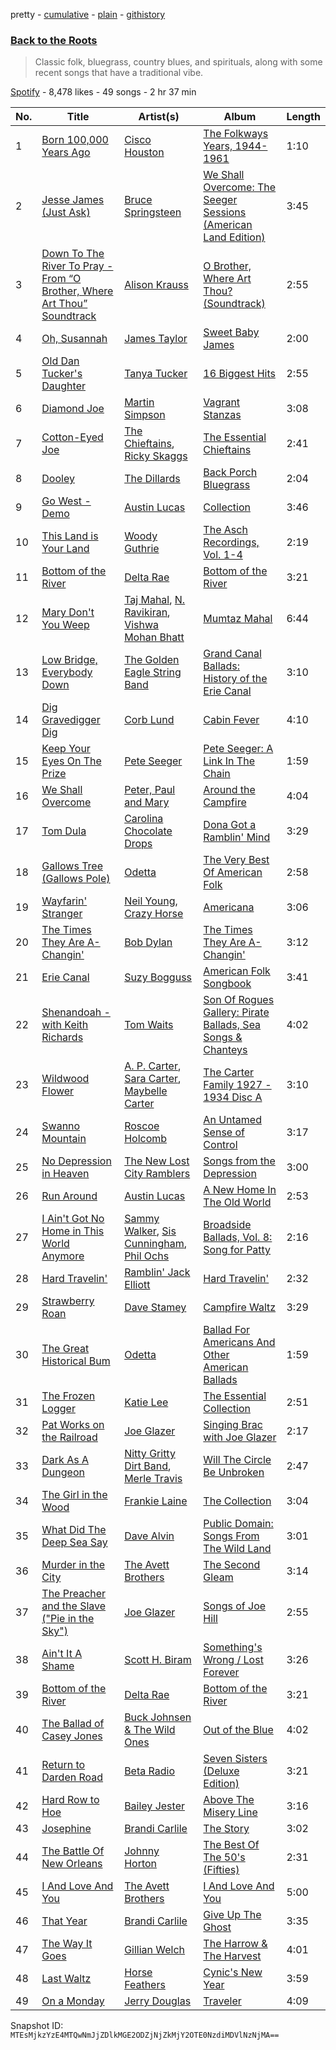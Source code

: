 pretty - [cumulative](/playlists/cumulative/1S4JPQeJxtsN37X8as5EPk.md) - [plain](/playlists/plain/1S4JPQeJxtsN37X8as5EPk) - [githistory](https://github.githistory.xyz/mackorone/spotify-playlist-archive/blob/main/playlists/plain/1S4JPQeJxtsN37X8as5EPk)

### [Back to the Roots](https://open.spotify.com/playlist/1S4JPQeJxtsN37X8as5EPk)

> Classic folk, bluegrass, country blues, and spirituals, along with some recent songs that have a traditional vibe.

[Spotify](https://open.spotify.com/user/spotify) - 8,478 likes - 49 songs - 2 hr 37 min

| No. | Title | Artist(s) | Album | Length |
|---|---|---|---|---|
| 1 | [Born 100,000 Years Ago](https://open.spotify.com/track/6VXUv7wHlVfoJq1Rr8K83d) | [Cisco Houston](https://open.spotify.com/artist/1N5hj4BNumkXa8D3fyfMYE) | [The Folkways Years, 1944\-1961](https://open.spotify.com/album/3xqEhSh6qA2Uj0dM3XFm9j) | 1:10 |
| 2 | [Jesse James \(Just Ask\)](https://open.spotify.com/track/1AHJ9o9ANGVX80oESbiViR) | [Bruce Springsteen](https://open.spotify.com/artist/3eqjTLE0HfPfh78zjh6TqT) | [We Shall Overcome: The Seeger Sessions \(American Land Edition\)](https://open.spotify.com/album/2O3avtEIE8xX9F0zcIjIZI) | 3:45 |
| 3 | [Down To The River To Pray \- From “O Brother, Where Art Thou” Soundtrack](https://open.spotify.com/track/2HaYuNASv99g5B3NRi5HNf) | [Alison Krauss](https://open.spotify.com/artist/5J6L7N6B4nI1M5cwa29mQG) | [O Brother, Where Art Thou? \(Soundtrack\)](https://open.spotify.com/album/5WaLOxV9bgTYyCQ8v8vdnU) | 2:55 |
| 4 | [Oh, Susannah](https://open.spotify.com/track/7BiS5iuDWLOeAl9gxQ9gJ3) | [James Taylor](https://open.spotify.com/artist/0vn7UBvSQECKJm2817Yf1P) | [Sweet Baby James](https://open.spotify.com/album/2NEQ5Q4sBbUHVVx3Wf8TEZ) | 2:00 |
| 5 | [Old Dan Tucker's Daughter](https://open.spotify.com/track/3Vs2tKLoggqQkBJjxpwjnp) | [Tanya Tucker](https://open.spotify.com/artist/7dmeVSH4lJqxXU7C87dKIB) | [16 Biggest Hits](https://open.spotify.com/album/3YD1UC4LwnmtJoJMxrWWKx) | 2:55 |
| 6 | [Diamond Joe](https://open.spotify.com/track/3nIVtMe8zP7wjDU8I4TFQZ) | [Martin Simpson](https://open.spotify.com/artist/5nUScDmyGIvoX7ol79YnBQ) | [Vagrant Stanzas](https://open.spotify.com/album/2sLxLXJl72yBOQHQTkgwJV) | 3:08 |
| 7 | [Cotton\-Eyed Joe](https://open.spotify.com/track/0GwRob4EvIlRimzZgKPhGI) | [The Chieftains](https://open.spotify.com/artist/6AnrSlk5Gp1YMXgaI3mWCL), [Ricky Skaggs](https://open.spotify.com/artist/0uNC9XuH437fKCCMuzvSks) | [The Essential Chieftains](https://open.spotify.com/album/5Wmh21wtNNPzv7ZxB9Vi8G) | 2:41 |
| 8 | [Dooley](https://open.spotify.com/track/3iwe7i8OU95KJyqSzeHWCD) | [The Dillards](https://open.spotify.com/artist/3WAkTbMThUvVRq5keECFtS) | [Back Porch Bluegrass](https://open.spotify.com/album/3g3awNPtHQE1qcyBOTnlea) | 2:04 |
| 9 | [Go West \- Demo](https://open.spotify.com/track/1duh10KsHfdFo593uVZFb8) | [Austin Lucas](https://open.spotify.com/artist/2xXNqL807BAunM2FdmAixU) | [Collection](https://open.spotify.com/album/4PUzcGkU26tIvN1T9gizCI) | 3:46 |
| 10 | [This Land is Your Land](https://open.spotify.com/track/7CNaYAdLyi86kofGafReiT) | [Woody Guthrie](https://open.spotify.com/artist/4rAgFKtlTr66ic18YZZyF1) | [The Asch Recordings, Vol\. 1\-4](https://open.spotify.com/album/0QfX3caqG3gvfY1Kal2tlQ) | 2:19 |
| 11 | [Bottom of the River](https://open.spotify.com/track/279D0iY34aVyZWTxsAPYUd) | [Delta Rae](https://open.spotify.com/artist/0iidQFemlPhkoHqFroz2my) | [Bottom of the River](https://open.spotify.com/album/2FXmlkD0prW5bIzO2MpAED) | 3:21 |
| 12 | [Mary Don't You Weep](https://open.spotify.com/track/3QK7cIYLhfPUkidwymZzro) | [Taj Mahal](https://open.spotify.com/artist/1aTDTChWWyiJH3SEnYrdVp), [N\. Ravikiran](https://open.spotify.com/artist/1hLUGkZvkUxmwCNpPJg9w5), [Vishwa Mohan Bhatt](https://open.spotify.com/artist/1tY6Z4NEPI3xHhVA8VU9Jl) | [Mumtaz Mahal](https://open.spotify.com/album/29IetRomk9ANrRj02LTgpz) | 6:44 |
| 13 | [Low Bridge, Everybody Down](https://open.spotify.com/track/6Bx3MO8HExnQe1xbRHHJGp) | [The Golden Eagle String Band](https://open.spotify.com/artist/0jYYsx4uInLVsmfBXl2JOK) | [Grand Canal Ballads: History of the Erie Canal](https://open.spotify.com/album/5gQpAwD6MRHL6luGTfz3SI) | 3:10 |
| 14 | [Dig Gravedigger Dig](https://open.spotify.com/track/6JzeHMGjs9XZYJg4xL3DOB) | [Corb Lund](https://open.spotify.com/artist/2dIP3oiEt0xB8CrfSqN9Og) | [Cabin Fever](https://open.spotify.com/album/2gKHspUWPyP4UTyfAhpw4O) | 4:10 |
| 15 | [Keep Your Eyes On The Prize](https://open.spotify.com/track/1Ru2Vo2oej74W9eBEyZU9A) | [Pete Seeger](https://open.spotify.com/artist/1P9syEkl41IFowWIJN7ZBY) | [Pete Seeger: A Link In The Chain](https://open.spotify.com/album/6QqGqoDZaSiUlw4JQEs5pc) | 1:59 |
| 16 | [We Shall Overcome](https://open.spotify.com/track/1jhEkutY7aEmRD8rRvm5eR) | [Peter, Paul and Mary](https://open.spotify.com/artist/6yrBBtqX2gKCHCrZOYBDrB) | [Around the Campfire](https://open.spotify.com/album/2iGp6aL5TSPT0GQDsxJB7l) | 4:04 |
| 17 | [Tom Dula](https://open.spotify.com/track/7pIuX8kYgWu3lfi0RyUM9C) | [Carolina Chocolate Drops](https://open.spotify.com/artist/6H8Sj9gFyDYJ3T63LA3DKz) | [Dona Got a Ramblin' Mind](https://open.spotify.com/album/2oXZFTTybB7V9u0Cr42DA7) | 3:29 |
| 18 | [Gallows Tree \(Gallows Pole\)](https://open.spotify.com/track/1ADlybwzIU5LPzfO3WXTGa) | [Odetta](https://open.spotify.com/artist/2wkz8hACugzAvF0voupg3H) | [The Very Best Of American Folk](https://open.spotify.com/album/5RnYdm4rcv6SXVPUuBuDfB) | 2:58 |
| 19 | [Wayfarin' Stranger](https://open.spotify.com/track/2OvYoehlbU1emq4xQnLqkf) | [Neil Young](https://open.spotify.com/artist/6v8FB84lnmJs434UJf2Mrm), [Crazy Horse](https://open.spotify.com/artist/0oi7g8NUnlLh5tJvg2y5e3) | [Americana](https://open.spotify.com/album/1VfoJdwAjt5vbcg8TuczNY) | 3:06 |
| 20 | [The Times They Are A\-Changin'](https://open.spotify.com/track/52vA3CYKZqZVdQnzRrdZt6) | [Bob Dylan](https://open.spotify.com/artist/74ASZWbe4lXaubB36ztrGX) | [The Times They Are A\-Changin'](https://open.spotify.com/album/7DZeLXvr9eTVpyI1OlqtcS) | 3:12 |
| 21 | [Erie Canal](https://open.spotify.com/track/3uB2T0S3Lnt8tfEvowUVWV) | [Suzy Bogguss](https://open.spotify.com/artist/13YoXxZt6SLg96dQE1vkHy) | [American Folk Songbook](https://open.spotify.com/album/4mfmteTynCWmqlGvLOwDIU) | 3:41 |
| 22 | [Shenandoah \- with Keith Richards](https://open.spotify.com/track/7kSMtEHQ9fIPsmrQtj5SnY) | [Tom Waits](https://open.spotify.com/artist/7x83XhcMbOTl1UdYsPTuZM) | [Son Of Rogues Gallery: Pirate Ballads, Sea Songs & Chanteys](https://open.spotify.com/album/1uU1qkM6WRnwLGIDYVYKP4) | 4:02 |
| 23 | [Wildwood Flower](https://open.spotify.com/track/0nr7SuSNymfeyfe09ozVsu) | [A\. P\. Carter](https://open.spotify.com/artist/3x1B1NQJKJTIVT18k7bKQ7), [Sara Carter](https://open.spotify.com/artist/59Au2ho6KTcJoeAMPxlv18), [Maybelle Carter](https://open.spotify.com/artist/1aX2I47Hjh8XlMBFFKcqJ3) | [The Carter Family 1927 \- 1934 Disc A](https://open.spotify.com/album/1wqOIP0VTdkRHp9fhKdyO9) | 3:10 |
| 24 | [Swanno Mountain](https://open.spotify.com/track/54a8wvCRamd5ZXZpFR9lRm) | [Roscoe Holcomb](https://open.spotify.com/artist/7JZ7Ok3UaKmZmD5otFfcY3) | [An Untamed Sense of Control](https://open.spotify.com/album/2aahFDSJKQc8CeqRDbtrmT) | 3:17 |
| 25 | [No Depression in Heaven](https://open.spotify.com/track/503NqawTte4PZiwqCG5jgu) | [The New Lost City Ramblers](https://open.spotify.com/artist/4fqd1tgX1D2YESwxzr2cvd) | [Songs from the Depression](https://open.spotify.com/album/0aR6PBc0m1rWESLbOzY3KU) | 3:00 |
| 26 | [Run Around](https://open.spotify.com/track/66ZSRYPKVUOTsir8855Xvx) | [Austin Lucas](https://open.spotify.com/artist/2xXNqL807BAunM2FdmAixU) | [A New Home In The Old World](https://open.spotify.com/album/0rYuSSusgSd5wR18oDsPUx) | 2:53 |
| 27 | [I Ain't Got No Home in This World Anymore](https://open.spotify.com/track/3SGSZx5jVIFAth3JpYPOqp) | [Sammy Walker](https://open.spotify.com/artist/5MbgNNUvXoRBhhARwa0nPX), [Sis Cunningham](https://open.spotify.com/artist/65Q1w5t5usDLaJN4o3NxPU), [Phil Ochs](https://open.spotify.com/artist/3JhQGw54MOytJP3GZ8KNPo) | [Broadside Ballads, Vol\. 8: Song for Patty](https://open.spotify.com/album/5WLwkFwzz5Tv8H8VRNllaP) | 2:16 |
| 28 | [Hard Travelin'](https://open.spotify.com/track/7kUQ5lt1O6IecYeOh6zYkd) | [Ramblin' Jack Elliott](https://open.spotify.com/artist/6iuM8yp1x2N0l6SONhyq4b) | [Hard Travelin'](https://open.spotify.com/album/6KuhngYTUSmclhEFXVw6ZS) | 2:32 |
| 29 | [Strawberry Roan](https://open.spotify.com/track/2DeYIGCgDVliOlUD0BDVVn) | [Dave Stamey](https://open.spotify.com/artist/1RcznpTY0WgHLYFgpDMwh4) | [Campfire Waltz](https://open.spotify.com/album/6kSNmVoXjd8PIWWDxrfEJV) | 3:29 |
| 30 | [The Great Historical Bum](https://open.spotify.com/track/2ZlCMz42sF9c4TMGnNF6oU) | [Odetta](https://open.spotify.com/artist/2wkz8hACugzAvF0voupg3H) | [Ballad For Americans And Other American Ballads](https://open.spotify.com/album/28vDWubxgq2ivoaBkYmOns) | 1:59 |
| 31 | [The Frozen Logger](https://open.spotify.com/track/2ZHSgxAvk1QB7CrSYsxMn7) | [Katie Lee](https://open.spotify.com/artist/7mKkP1VviPDyZv98EOFT67) | [The Essential Collection](https://open.spotify.com/album/3gy4JVkmMmyWGAv1yj8HwZ) | 2:51 |
| 32 | [Pat Works on the Railroad](https://open.spotify.com/track/1CiF4zwBo0d1Yy5wYVF7LC) | [Joe Glazer](https://open.spotify.com/artist/0mbpwhdmzWPMzw0881Ylzt) | [Singing Brac with Joe Glazer](https://open.spotify.com/album/4EkYjx0HhPbFFVNoLAknrD) | 2:17 |
| 33 | [Dark As A Dungeon](https://open.spotify.com/track/55gR5vcSgFQFJTMY3V5dfn) | [Nitty Gritty Dirt Band](https://open.spotify.com/artist/7y70dch6JuuuNnwlsOQvwW), [Merle Travis](https://open.spotify.com/artist/30SpGunnNpbbUL4IfkvC5q) | [Will The Circle Be Unbroken](https://open.spotify.com/album/1dfvcFHSox0YKcPMxDrLIs) | 2:47 |
| 34 | [The Girl in the Wood](https://open.spotify.com/track/4Rc0jiCYFrHocDHyztnRxh) | [Frankie Laine](https://open.spotify.com/artist/3cgO5CdhEHKMxldjZlP5ix) | [The Collection](https://open.spotify.com/album/09o6oTnMHkzUTKnGwwS6jS) | 3:04 |
| 35 | [What Did The Deep Sea Say](https://open.spotify.com/track/4Hov0sFRfIddEvja8cbOpK) | [Dave Alvin](https://open.spotify.com/artist/1QSEKTN8PPjVzniAkpJ90p) | [Public Domain: Songs From The Wild Land](https://open.spotify.com/album/76WKbpZUN6T17SAQBY172S) | 3:01 |
| 36 | [Murder in the City](https://open.spotify.com/track/5BI3RiUfE0QFVtlKoqQ8Li) | [The Avett Brothers](https://open.spotify.com/artist/196lKsA13K3keVXMDFK66q) | [The Second Gleam](https://open.spotify.com/album/0jRdgafpjYglol5SLaPiZ3) | 3:14 |
| 37 | [The Preacher and the Slave \("Pie in the Sky"\)](https://open.spotify.com/track/6thUOiFBqdYD82CAjjhMHv) | [Joe Glazer](https://open.spotify.com/artist/0mbpwhdmzWPMzw0881Ylzt) | [Songs of Joe Hill](https://open.spotify.com/album/6dIHLZgLi7m4td98mBK9H3) | 2:55 |
| 38 | [Ain't It A Shame](https://open.spotify.com/track/6MhCd9udPZpWFgd0ngmuSj) | [Scott H\. Biram](https://open.spotify.com/artist/6wpI4AEN6UO7ksNN23RGEf) | [Something's Wrong / Lost Forever](https://open.spotify.com/album/1musn7VN3YuE7Azlnuxw8g) | 3:26 |
| 39 | [Bottom of the River](https://open.spotify.com/track/279D0iY34aVyZWTxsAPYUd) | [Delta Rae](https://open.spotify.com/artist/0iidQFemlPhkoHqFroz2my) | [Bottom of the River](https://open.spotify.com/album/2FXmlkD0prW5bIzO2MpAED) | 3:21 |
| 40 | [The Ballad of Casey Jones](https://open.spotify.com/track/2c2oQjNd2nTVQ4LdE0pOmg) | [Buck Johnsen & The Wild Ones](https://open.spotify.com/artist/6S5aqaNYkgtD0k6l9ajxzb) | [Out of the Blue](https://open.spotify.com/album/0zcOicloARCbkgw13UxoVd) | 4:02 |
| 41 | [Return to Darden Road](https://open.spotify.com/track/357UvGGqSiIezy31Vo5T9q) | [Beta Radio](https://open.spotify.com/artist/0syIRg9MPSpJIC0QCPUaHB) | [Seven Sisters \(Deluxe Edition\)](https://open.spotify.com/album/3MK1qd5wxqbi7S2CJVwBi1) | 3:21 |
| 42 | [Hard Row to Hoe](https://open.spotify.com/track/3e4r05zNXLvUe6msul7Sj1) | [Bailey Jester](https://open.spotify.com/artist/3FT7VhKMxqq1imtgD4ikbH) | [Above The Misery Line](https://open.spotify.com/album/2feePdPQ0jrRfkFONqBQ2a) | 3:16 |
| 43 | [Josephine](https://open.spotify.com/track/6LjFPwcti8won6XbFLVPcy) | [Brandi Carlile](https://open.spotify.com/artist/2sG4zTOLvjKG1PSoOyf5Ej) | [The Story](https://open.spotify.com/album/2Bj3kKvM103JavGCxS7NWi) | 3:02 |
| 44 | [The Battle Of New Orleans](https://open.spotify.com/track/3yGBZhx76zB4IjJlVBD6po) | [Johnny Horton](https://open.spotify.com/artist/1bBZcz4jP7CoPlqpCFh4gz) | [The Best Of The 50's \(Fifties\)](https://open.spotify.com/album/6IT0jEXEkvbJkgGQwFyOud) | 2:31 |
| 45 | [I And Love And You](https://open.spotify.com/track/6a2ZxC6oHGAWjdiAsV77VB) | [The Avett Brothers](https://open.spotify.com/artist/196lKsA13K3keVXMDFK66q) | [I And Love And You](https://open.spotify.com/album/6lDs9XSjH3k68K4oNVBEZq) | 5:00 |
| 46 | [That Year](https://open.spotify.com/track/5RtIFveFctGcvO1J9wVStV) | [Brandi Carlile](https://open.spotify.com/artist/2sG4zTOLvjKG1PSoOyf5Ej) | [Give Up The Ghost](https://open.spotify.com/album/1NhFksWs1Nsz6wQI8ysTkv) | 3:35 |
| 47 | [The Way It Goes](https://open.spotify.com/track/2DaNTEBubgB541HTbGEssJ) | [Gillian Welch](https://open.spotify.com/artist/2H5elA2mJKrHmqkN9GSfkz) | [The Harrow & The Harvest](https://open.spotify.com/album/7d43Lo04zus42vyadC3Izr) | 4:01 |
| 48 | [Last Waltz](https://open.spotify.com/track/3nCW0yyLh4goRf8gPBsbgZ) | [Horse Feathers](https://open.spotify.com/artist/0lO2c86rQmrRJArBxgw0v8) | [Cynic's New Year](https://open.spotify.com/album/32HXUSvlymSKkbIVOAO2nM) | 3:59 |
| 49 | [On a Monday](https://open.spotify.com/track/6pkTQc4TOGQSjiZpWL7pkQ) | [Jerry Douglas](https://open.spotify.com/artist/4YgACLaoEjPl4kVZ5WmBN9) | [Traveler](https://open.spotify.com/album/1dFQzcR3ZuzdKp3zcVyrqu) | 4:09 |

Snapshot ID: `MTEsMjkzYzE4MTQwNmJjZDlkMGE2ODZjNjZkMjY2OTE0NzdiMDVlNzNjMA==`
